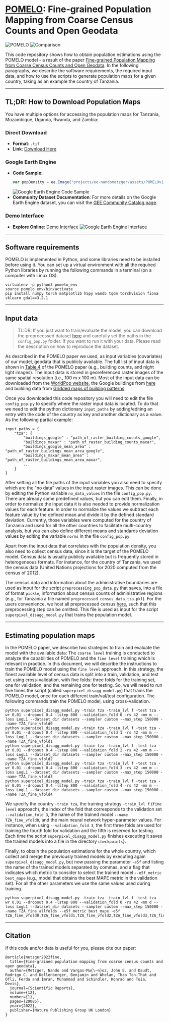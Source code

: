# [POMELO](https://www.nature.com/articles/s41598-022-24495-w): Fine-grained Population Mapping from Coarse Census Counts and Open Geodata

![POMELO](imgs/POMELO.png)
![Comparison](imgs/comparison.png)

This code repository shows how to obtain population estimations using the POMELO model - a result of the paper [Fine-grained Population Mapping from Coarse Census Counts
and Open Geodata](https://www.nature.com/articles/s41598-022-24495-w). In the following paragraphs, we describe the software requirements, the required input data, and how to use the scripts to generate population maps for a given country, taking as an example the country of Tanzania.


---

## TL;DR: How to Download Population Maps

You have multiple options for accessing the population maps for Tanzania, Mozambique, Uganda, Rwanda, and Zambia:

### Direct Download

- **Format**: `.tif`
- **Link**: [Download Here](https://drive.google.com/drive/folders/1KT8F0tytUMw7PjKQ_cxD1AmQMo1zchfX?usp=sharing)

### Google Earth Engine

- **Code Sample**: 
  ```javascript
  var popDensity = ee.Image("projects/ee-nandometzger/assets/POMELOv1");
  ```
  ![Google Earth Engine Code Sample](imgs/ee_code_sample_slim.svg)
- **Community Dataset Documentation**: For more details on the Google Earth Engine dataset, you can visit the [GEE Community Catalog page](https://gee-community-catalog.org/projects/pomelo/).

### Demo Interface

- **Explore Online**: [Demo Interface](https://ee-nandometzger.projects.earthengine.app/view/pomelo)
  ![Google Earth Engine Interface](imgs/EE_app.png)

---

## Software requirements

POMELO is implemented in Python, and some libraries need to be installed before using it. You can set up a virtual environment with all the required Python libraries by running the following commands in a terminal (on a computer with Linux OS).

```
virtualenv -p python3 pomelo_env
source pomelo_env/bin/activate
pip install numpy torch matplotlib h5py wandb tqdm torchvision fiona sklearn gdal==3.2.1
```
---

## Input data

> TL:DR: If you just want to train/evaluate the model, you can download the preprocessed dataset [here](https://drive.google.com/drive/folders/1ArQ_qEq26hXpjlRLzi36ZPUUVB_VcMUx?usp=sharing) and carefully set the paths in the `config_pop.py` folder. If you want to run it with your data. Please read the description on how to reproduce the dataset.

As described in the POMELO paper we used, as input variables (covariates) of our model, geodata that is publicly available. The full list of input data is shown in [Table 4](https://www.nature.com/articles/s41598-022-24495-w/tables/4) of the POMELO paper (e.g., building counts, and night light images). The input data is stored in georeferenced raster images of the same spatial resolution (i.e., 100 m x 100 m). Most of the input data can be downloaded from the [WorldPop website](https://hub.worldpop.org/project/categories?id=14), the Google buildings from [here](https://sites.research.google/open-buildings/) and building data from [Gridded maps of building patterns](https://data.worldpop.org/repo/wopr/_MULT/buildings/v1.1/). 

Once you downloaded this code repository you will need to edit the file `config_pop.py` to specify where the raster input data is located. To do that we need to edit the python dictionary `input_paths` by adding/editing an entry with the code of the country as key and another dictionary as a value. As the following partial example:

```
input_paths = {
    "tza": {
        "buildings_google" : "path_of_raster_building_counts_google",
        "buildings_maxar" : "path_of_raster_building_counts_maxar",
        "buildings_google_mean_area" : "path_of_raster_buildings_mean_area_google",
        "buildings_maxar_mean_area" : "path_of_raster_buildings_mean_area_maxar",
        ...
    }
}
```

After setting all the file paths of the input variables you also need to specify which are the "no data" values in the input raster images. This can be done by editing the Python variable `no_data_values` in the file `config_pop.py`. There are already some predefined values, but you can edit them. Finally, in order to normalize the input data it is also needed to provide normalization values for each feature. In order to normalize the values we subtract each feature value by the defined mean and divide it by the defined standard deviation. Currently, those variables were computed for the country of Tanzania and used for all the other countries to facilitate multi-country analysis, but you can also define different means and standards deviation values by editing the variable `norms` in the file `config_pop.py`

Apart from the input data that correlates with the population density, you also need to collect census data, since it is the target of the POMELO model. Census data is usually publicly available but is frequently stored in heterogeneous formats.
For instance, for the country of Tanzania, we used the census data (United Nations projections for 2020 computed from the census of 2012). 

The census data and information about the administrative boundaries are used as input for the script `preprocessing_pop_data.py` that saves, into a file of format `pickle`, information about census counts of administrative regions (e.g., for Tanzania a file named `preprocessed_census_data_tza.pkl`). For the users convenience, we host all preprocessed census [here](https://drive.google.com/drive/folders/1nhB2jcXOIMlK__PSvHuSJqvaGlzbbpZ6?usp=sharing), such that this preprocessing step can be omitted. This file is used as input for the script `superpixel_disagg_model.py` that trains the population model. 

---

## Estimating population maps

In the POMELO paper, we describe two strategies to train and evaluate the model with the available data:
The `coarse level` training is conducted to analyze the capabilities of POMELO and the `fine level` training which is relevant in practice.
In this document, we will describe the instructions to train the POMELO model using the `fine level` approach.
In this strategy, the finest available level of census data is split into a train, validation, and test set using cross-validation, with five folds: three folds for the training set, one for validation, and the remaining one for testing.
So, we will need to run five times the script (called `superpixel_disagg_model.py`) that trains the POMELO model, once for each different train/val/test configuration. The following commands train the POMELO model, using cross-validation.

```
python superpixel_disagg_model.py -train tza -train_lvl f -test tza -wr 0.01 --dropout 0.4 -lstep 800 --validation_fold 0 -rs 42 -mm m --loss LogL1 --dataset_dir datasets --sampler custom --max_step 150000 --name TZA_fine_vfold0
python superpixel_disagg_model.py -train tza -train_lvl f -test tza -wr 0.01 --dropout 0.4 -lstep 800 --validation_fold 1 -rs 42 -mm m --loss LogL1 --dataset_dir datasets --sampler custom --max_step 150000 --name TZA_fine_vfold1
python superpixel_disagg_model.py -train tza -train_lvl f -test tza -wr 0.01 --dropout 0.4 -lstep 800 --validation_fold 2 -rs 42 -mm m --loss LogL1 --dataset_dir datasets --sampler custom --max_step 150000 --name TZA_fine_vfold2
python superpixel_disagg_model.py -train tza -train_lvl f -test tza -wr 0.01 --dropout 0.4 -lstep 800 --validation_fold 3 -rs 42 -mm m --loss LogL1 --dataset_dir datasets --sampler custom --max_step 150000 --name TZA_fine_vfold3
python superpixel_disagg_model.py -train tza -train_lvl f -test tza -wr 0.01 --dropout 0.4 -lstep 800 --validation_fold 4 -rs 42 -mm m --loss LogL1 --dataset_dir datasets --sampler custom --max_step 150000 --name TZA_fine_vfold4
```

We specify the country `-train tza`, the training strategy `-train_lvl f` (`fine level` approach), the index of the fold that corresponds to the validation set `--validation_fold 3`, the name of the trained model `--name TZA_fine_vfold0`, and the main neural network hyper-parameter values. For instance, when using `--validation_fold 3`, the first three folds are used for training the fourth fold for validation and the fifth is reserved for testing. Each time the script `superpixel_disagg_model.py` finishes executing it saves the trained models into a file in the directory `checkpoints`}.

Finally, to obtain the population estimations for the whole country, which collect and merge the previously trained models by executing again `superpixel_disagg_model.py`, but now passing the parameter `-e5f` and listing the name of the trained models separated by commas, and a flag that indicates which metric to consider to select the trained model `--e5f_metric best_mape` (e.g., model that obtains the best MAPE metric in the validation set). For all the other parameters we use the same values used during training. 

```
python superpixel_disagg_model.py -train tza -train_lvl f -test tza -wr 0.01 --dropout 0.4 -lstep 800 --validation_fold 0 -rs 42 -mm d --loss LogL1 --dataset_dir datasets --sampler custom --max_step 150000 --name TZA_fine_allfolds --e5f_metric best_mape -e5f TZA_fine_vfold0,TZA_fine_vfold1,TZA_fine_vfold2,TZA_fine_vfold3,TZA_fine_vfold4
```

---

## Citation

If this code and/or data is useful for you, please cite our paper:
```
@article{metzger2022fine,
  title={Fine-grained population mapping from coarse census counts and open geodata},
  author={Metzger, Nando and Vargas-Mu{\~n}oz, John E. and Daudt, Rodrigo C. and Kellenberger, Benjamin and Whelan, Thao Ton-That and Ofli, Ferda and Imran, Muhammad and Schindler, Konrad and Tuia, Devis},
  journal={Scientific Reports},
  volume={12},
  number={1},
  pages={20085},
  year={2022},
  publisher={Nature Publishing Group UK London}
}
```

